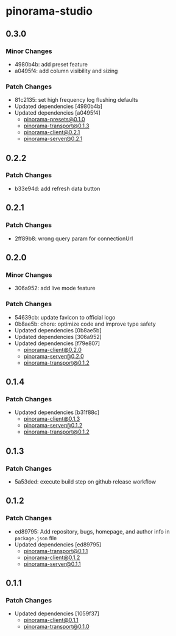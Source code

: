 # pinorama-studio

## 0.3.0

### Minor Changes

- 4980b4b: add preset feature
- a0495f4: add column visibility and sizing

### Patch Changes

- 81c2135: set high frequency log flushing defaults
- Updated dependencies [4980b4b]
- Updated dependencies [a0495f4]
  - pinorama-presets@0.1.0
  - pinorama-transport@0.1.3
  - pinorama-client@0.2.1
  - pinorama-server@0.2.1

## 0.2.2

### Patch Changes

- b33e94d: add refresh data button

## 0.2.1

### Patch Changes

- 2ff89b8: wrong query param for connectionUrl

## 0.2.0

### Minor Changes

- 306a952: add live mode feature

### Patch Changes

- 54639cb: update favicon to official logo
- 0b8ae5b: chore: optimize code and improve type safety
- Updated dependencies [0b8ae5b]
- Updated dependencies [306a952]
- Updated dependencies [f79e807]
  - pinorama-client@0.2.0
  - pinorama-server@0.2.0
  - pinorama-transport@0.1.2

## 0.1.4

### Patch Changes

- Updated dependencies [b31f88c]
  - pinorama-client@0.1.3
  - pinorama-server@0.1.2
  - pinorama-transport@0.1.2

## 0.1.3

### Patch Changes

- 5a53ded: execute build step on github release workflow

## 0.1.2

### Patch Changes

- ed89795: Add repository, bugs, homepage, and author info in `package.json` file
- Updated dependencies [ed89795]
  - pinorama-transport@0.1.1
  - pinorama-client@0.1.2
  - pinorama-server@0.1.1

## 0.1.1

### Patch Changes

- Updated dependencies [1059f37]
  - pinorama-client@0.1.1
  - pinorama-transport@0.1.0
